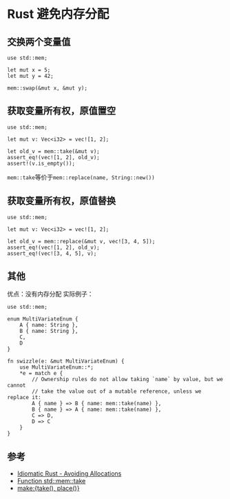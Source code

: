 # Rust 避免内存分配

## 交换两个变量值
```
use std::mem;

let mut x = 5;
let mut y = 42;

mem::swap(&mut x, &mut y);
```

## 获取变量所有权，原值置空
```
use std::mem;

let mut v: Vec<i32> = vec![1, 2];

let old_v = mem::take(&mut v);
assert_eq!(vec![1, 2], old_v);
assert!(v.is_empty());
```
`mem::take`等价于`mem::replace(name, String::new())`

## 获取变量所有权，原值替换
```
use std::mem;

let mut v: Vec<i32> = vec![1, 2];

let old_v = mem::replace(&mut v, vec![3, 4, 5]);
assert_eq!(vec![1, 2], old_v);
assert_eq!(vec![3, 4, 5], v);
```

## 其他
优点：没有内存分配
实际例子：
```
use std::mem;

enum MultiVariateEnum {
    A { name: String },
    B { name: String },
    C,
    D
}

fn swizzle(e: &mut MultiVariateEnum) {
    use MultiVariateEnum::*;
    *e = match e {
        // Ownership rules do not allow taking `name` by value, but we cannot
        // take the value out of a mutable reference, unless we replace it:
        A { name } => B { name: mem::take(name) },
        B { name } => A { name: mem::take(name) },
        C => D,
        D => C
    }
}
```

## 参考
* [Idiomatic Rust - Avoiding Allocations](https://www.youtube.com/watch?v=eEDKc7u4uwg)
* [Function std::mem::take](https://doc.rust-lang.org/std/mem/fn.take.html)
* [make:{take(), place()}](https://fomalhauthmj.github.io/patterns/idioms/mem-replace.html)